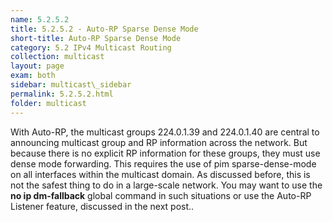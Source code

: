 ```yaml
---
name: 5.2.5.2
title: 5.2.5.2 - Auto-RP Sparse Dense Mode 
short-title: Auto-RP Sparse Dense Mode
category: 5.2 IPv4 Multicast Routing
collection: multicast
layout: page
exam: both
sidebar: multicast\_sidebar
permalink: 5.2.5.2.html
folder: multicast
---
```

With Auto-RP, the multicast groups 224.0.1.39 and 224.0.1.40 are central to announcing multicast group and RP information across the network. But because there is no explicit RP information for these groups, they must use dense mode forwarding. This requires the use of pim sparse-dense-mode on all interfaces within the multicast domain. As discussed before, this is not the safest thing to do in a large-scale network. You may want to use the **no ip dm-fallback** global command in such situations or use the Auto-RP Listener feature, discussed in the next post..